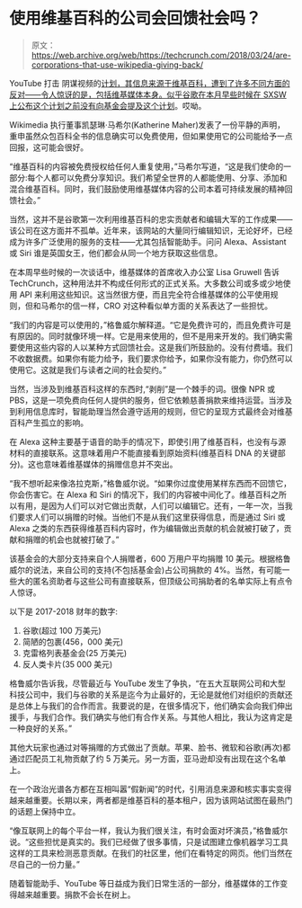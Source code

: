 # 使用维基百科的公司会回馈社会吗？

> 原文：<https://web.archive.org/web/https://techcrunch.com/2018/03/24/are-corporations-that-use-wikipedia-giving-back/>

YouTube 打击 阴谋视频的[计划，其信息来源于维基百科，遭到了许多不同方面的反对——令人惊讶的是，包括维基媒体本身。似乎谷歌](https://web.archive.org/web/20221207080421/https://techcrunch.com/2018/03/14/youtube-to-add-wikipedia-background-info-on-conspiracy-videos/)[在本月早些时候在 SXSW 上公布这个计划之前没有向基金会提及这个计划](https://web.archive.org/web/20221207080421/https://techcrunch.com/2018/03/14/wikipedia-wasnt-aware-of-youtubes-conspiracy-video-plan/)。哎呦。

Wikimedia 执行董事凯瑟琳·马希尔(Katherine Maher)发表了一份平静的声明，重申虽然众包百科全书的信息确实可以免费使用，但如果使用它的公司能给予一点回报，这可能会很好。

“维基百科的内容被免费授权给任何人重复使用，”马希尔写道，“这是我们使命的一部分:每个人都可以免费分享知识。我们希望全世界的人都能使用、分享、添加和混合维基百科。同时，我们鼓励使用维基媒体内容的公司本着可持续发展的精神回馈社会。”

当然，这并不是谷歌第一次利用维基百科的忠实贡献者和编辑大军的工作成果——该公司在这方面并不孤单。近年来，该网站的大量同行编辑知识，无论好坏，已经成为许多广泛使用的服务的支柱——尤其包括智能助手。问问 Alexa、Assistant 或 Siri 谁是英国女王，他们都会从同一个地方获取这些信息。

在本周早些时候的一次谈话中，维基媒体的首席收入办公室 Lisa Gruwell 告诉 TechCrunch，这种用法并不构成任何形式的正式关系。大多数公司或多或少地使用 API 来利用这些知识。这当然很方便，而且完全符合维基媒体的公平使用规则，但和马希尔的信一样，CRO 对这种看似单方面的关系表达了一些担忧。

“我们的内容是可以使用的，”格鲁威尔解释道。“它是免费许可的，而且免费许可是有原因的。同时就像环境一样。它是用来使用的，但不是用来开发的。我们确实需要使用这些内容的人以某种方式回馈社会。这是我们所鼓励的。没有付费墙。我们不收数据费。如果你有能力给予，我们要求你给予，如果你没有能力，你仍然可以使用它。这就是我们与读者之间的社会契约。”

当然，当涉及到维基百科这样的东西时,“剥削”是一个棘手的词。很像 NPR 或 PBS，这是一项免费向任何人提供的服务，但它依赖慈善捐款来维持运营。当涉及到利用信息库时，智能助理当然会遵守适用的规则，但它的呈现方式最终会对维基百科产生孤立的影响。

在 Alexa 这种主要基于语音的助手的情况下，即使引用了维基百科，也没有与源材料的直接联系。这意味着用户不能直接看到原始资料(维基百科 DNA 的关键部分)。这也意味着维基媒体的捐赠信息并不突出。

“我不想听起来像洛拉克斯，”格鲁威尔说。“如果你过度使用某样东西而不回馈它，你会伤害它。在 Alexa 和 Siri 的情况下，我们的内容被中间化了。维基百科之所以有用，是因为人们可以对它做出贡献，人们可以编辑它。还有，一年一次，当我们要求人们可以捐赠的时候。当他们不是从我们这里获得信息，而是通过 Siri 或 Alexa 之类的东西获得维基百科内容时，作为编辑做出贡献的机会就被打破了，贡献和捐赠的机会也就被打破了。”

该基金会的大部分支持来自个人捐赠者，600 万用户平均捐赠 10 美元。根据格鲁威尔的说法，来自公司的支持(不包括基金会)占公司捐款的 4%。当然，有可能一些大的匿名资助者与这些公司有直接联系，但顶级公司捐助者的名单实际上有点令人惊讶。

以下是 2017-2018 财年的数字:

1.  谷歌(超过 100 万美元)
2.  简陋的包裹(456，000 美元)
3.  克雷格列表基金会(25 万美元)
4.  反人类卡片(35 000 美元)

格鲁威尔告诉我，尽管最近与 YouTube 发生了争执，“在五大互联网公司和大型科技公司中，我们与谷歌的关系是迄今为止最好的，无论是就他们对组织的贡献还是总体上与我们的合作而言。我要说的是，在很多情况下，他们确实会向我们伸出援手，与我们合作。我们确实与他们有合作关系。与其他人相比，我认为这肯定是一种良好的关系。”

其他大玩家也通过对等捐赠的方式做出了贡献。苹果、脸书、微软和谷歌(再次)都通过匹配员工礼物贡献了约 5 万美元。另一方面，亚马逊却没有出现在这个名单上。

在一个政治光谱各方都在互相叫嚣“假新闻”的时代，引用消息来源和核实事实变得越来越重要。长期以来，两者都是维基百科的基本租户，因为该网站试图在最热门的话题上保持中立。

“像互联网上的每个平台一样，我认为我们很关注，有时会面对坏演员，”格鲁威尔说。“这些担忧是真实的。我们已经做了很多事情，只是试图建立像机器学习工具这样的工具来检测恶意贡献。在我们的社区里，他们在看特定的网页。他们当然在尽自己的一份力量。”

随着智能助手、YouTube 等日益成为我们日常生活的一部分，维基媒体的工作变得越来越重要。捐款不会长在树上。